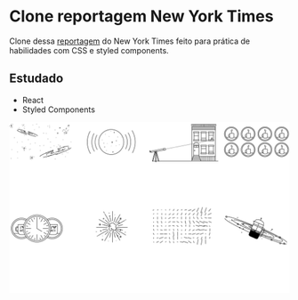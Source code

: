 # Clone reportagem New York Times

Clone dessa [reportagem](https://www.nytimes.com/2014/03/18/science/space/detection-of-waves-in-space-buttresses-landmark-theory-of-big-bang.html?_r=0) 
do New York Times feito para prática de habilidades com CSS e styled components.

## Estudado
* React
* Styled Components

![alt "sim"](https://github.com/CaioGrossi/Clone-NYT/blob/master/src/assets/images/coffe.png?raw=true)
